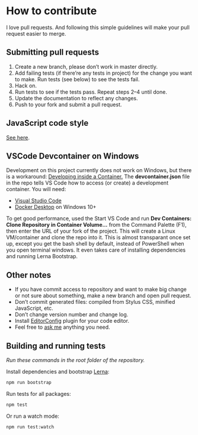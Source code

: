 # How to contribute

I love pull requests. And following this simple guidelines will make your pull request easier to merge.

## Submitting pull requests

1.  Create a new branch, please don’t work in master directly.
2.  Add failing tests (if there’re any tests in project) for the change you want to make. Run tests (see below) to see the tests fail.
3.  Hack on.
4.  Run tests to see if the tests pass. Repeat steps 2–4 until done.
5.  Update the documentation to reflect any changes.
6.  Push to your fork and submit a pull request.

## JavaScript code style

[See here](https://github.com/tamiadev/eslint-config-tamia#code-style-at-a-glance).

## VSCode Devcontainer on Windows

Development on this project currently does not work on Windows, but there is a workaround: [Developing inside a Container.](https://code.visualstudio.com/docs/remote/containers#:~:text=A%20devcontainer.json%20file%20in%20your%20project%20tells%20VS,or%20runtimes%20needed%20for%20working%20with%20a%20codebase.) The **devcontainer.json** file in the repo tells VS Code how to access (or create) a development container. You will need:

- [Visual Studio Code](https://code.visualstudio.com/)
- [Docker Desktop](https://www.docker.com/products/docker-desktop) on Windows 10+

To get good performance, used the Start VS Code and run **Dev Containers: Clone Repository in Container Volume...** from the Command Palette (F1), then enter the URL of your fork of the project. This will create a Linux VM/container and clone the repo into it. This is almost transparant once set up, except you get the bash shell by default, instead of PowerShell when you open terminal windows. It even takes care of installing dependencies and running Lerna Bootstrap.

## Other notes

- If you have commit access to repository and want to make big change or not sure about something, make a new branch and open pull request.
- Don’t commit generated files: compiled from Stylus CSS, minified JavaScript, etc.
- Don’t change version number and change log.
- Install [EditorConfig](http://editorconfig.org/) plugin for your code editor.
- Feel free to [ask me](http://sapegin.me) anything you need.

## Building and running tests

_Run these commands in the root folder of the repository._

Install dependencies and bootstrap [Lerna](https://github.com/lerna/lerna):

```bash
npm run bootstrap
```

Run tests for all packages:

```bash
npm test
```

Or run a watch mode:

```bash
npm run test:watch
```
